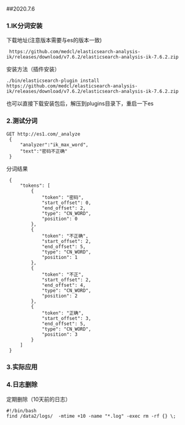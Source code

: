 ##2020.7.6


### 1.IK分词安装

   下载地址(注意版本需要与es的版本一致)
            
     https://github.com/medcl/elasticsearch-analysis-ik/releases/download/v7.6.2/elasticsearch-analysis-ik-7.6.2.zip
   
   安装方法（插件安装）
        
    ./bin/elasticsearch-plugin install  https://github.com/medcl/elasticsearch-analysis-ik/releases/download/v7.6.2/elasticsearch-analysis-ik-7.6.2.zip            
       
   也可以直接下载安装包后，解压到plugins目录下，重启一下es  
     
### 2.测试分词

    GET http://es1.com/_analyze
     {
         "analyzer":"ik_max_word",
         "text":"密码不正确"
     }
 分词结果
     
     {
         "tokens": [
             {
                 "token": "密码",
                 "start_offset": 0,
                 "end_offset": 2,
                 "type": "CN_WORD",
                 "position": 0
             },
             {
                 "token": "不正确",
                 "start_offset": 2,
                 "end_offset": 5,
                 "type": "CN_WORD",
                 "position": 1
             },
             {
                 "token": "不正",
                 "start_offset": 2,
                 "end_offset": 4,
                 "type": "CN_WORD",
                 "position": 2
             },
             {
                 "token": "正确",
                 "start_offset": 3,
                 "end_offset": 5,
                 "type": "CN_WORD",
                 "position": 3
             }
         ]
     }
 ### 3.实际应用
 
 ### 4.日志删除
   定期删除（10天前的日志）  
       
    #!/bin/bash
    find /data2/logs/  -mtime +10 -name "*.log" -exec rm -rf {} \;
    
